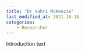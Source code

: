 ```yaml
---
title: "Dr Vahri McKenzie"
last_modified_at: 2021-10-18
categories:
    - Researcher
---
```


Introduction text
